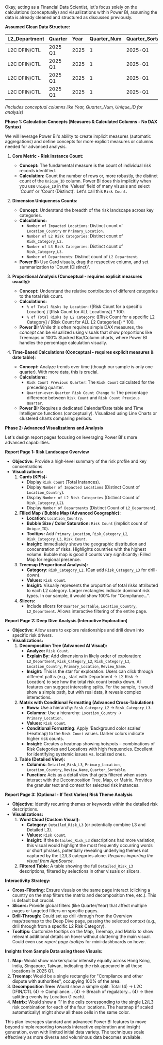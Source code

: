 Okay, acting as a Financial Data Scientist, let's focus solely on the calculations (conceptually) and visualizations within Power BI, assuming the data is already cleaned and structured as discussed previously.

**Assumed Clean Data Structure:**

| L2_Department | Quarter | Year | Quarter_Num | Quarter_Sortable | Review_Name | Risk_Category_L3 | Detailed_Risk_L3                                                    | Region/Entity | Primary_Location | Risk_Category_L2                            | Location_Country | Unique_ID |
| :------------ | :------ | :--- | :---------- | :--------------- | :---------- | :--------------- | :------------------------------------------------------------------ | :------------ | :--------------- | :------------------------------------------ | :--------------- | :-------- |
| L2C DFIN/CTL  | 2025 Q1 | 2025 | 1           | 2025-Q1          | HR          | Account... IFRS 2 | Breach of regulatory...                                             | SG            | HONG KONG        | Compliance... dispute...                      | HONG KONG        | 1         |
| L2C DFIN/CTL  | 2025 Q1 | 2025 | 1           | 2025-Q1          | HR          | Account... IFRS 2 | Breach of regulatory...                                             | SG            | MUMBAI           | Compliance... dispute...                      | INDIA            | 2         |
| L2C DFIN/CTL  | 2025 Q1 | 2025 | 1           | 2025-Q1          | HR          | Account... IFRS 2 | Breach of regulatory...                                             | SG            | SINGAPORE        | Compliance... dispute...                      | SINGAPORE        | 3         |
| L2C DFIN/CTL  | 2025 Q1 | 2025 | 1           | 2025-Q1          | HR          | Account... IFRS 2 | Breach of regulatory...                                             | SG            | TAIPEI           | Compliance... dispute...                      | TAIWAN           | 4         |

*(Includes conceptual columns like Year, Quarter_Num, Unique_ID for analysis)*

**Phase 1: Calculation Concepts (Measures & Calculated Columns - No DAX Syntax)**

We will leverage Power BI's ability to create implicit measures (automatic aggregations) and define concepts for more explicit measures or columns needed for advanced analysis.

1.  **Core Metric - Risk Instance Count:**
    *   **Concept:** The fundamental measure is the count of individual risk records identified.
    *   **Calculation:** Count the number of rows or, more robustly, the distinct count of the `Unique_ID` column. Power BI does this implicitly when you use `Unique_ID` in the 'Values' field of many visuals and select 'Count' or 'Count (Distinct)'. Let's call this `Risk Count`.

2.  **Dimension Uniqueness Counts:**
    *   **Concept:** Understand the breadth of the risk landscape across key categories.
    *   **Calculations:**
        *   `Number of Impacted Locations`: Distinct count of `Location_Country` or `Primary_Location`.
        *   `Number of L2 Risk Categories`: Distinct count of `Risk_Category_L2`.
        *   `Number of L3 Risk Categories`: Distinct count of `Risk_Category_L3`.
        *   `Number of Departments`: Distinct count of `L2_Department`.
    *   **Power BI:** Use Card visuals, drag the respective column, and set summarization to 'Count (Distinct)'.

3.  **Proportional Analysis (Conceptual - requires explicit measures usually):**
    *   **Concept:** Understand the relative contribution of different categories to the total risk count.
    *   **Calculations:**
        *   `% of Total Risks by Location`: ([Risk Count for a specific Location] / [Risk Count for ALL Locations]) * 100.
        *   `% of Total Risks by L2 Category`: ([Risk Count for a specific L2 Category] / [Risk Count for ALL L2 Categories]) * 100.
    *   **Power BI:** While this often requires simple DAX measures, the *concept* can be visualized using visuals that show proportions like Treemaps or 100% Stacked Bar/Column charts, where Power BI handles the percentage calculation visually.

4.  **Time-Based Calculations (Conceptual - requires explicit measures & date table):**
    *   **Concept:** Analyze trends over time (though our sample is only one quarter). With more data, this is crucial.
    *   **Calculations:**
        *   `Risk Count Previous Quarter`: The `Risk Count` calculated for the preceding quarter.
        *   `Quarter-over-Quarter Risk Count Change %`: The percentage difference between `Risk Count` and `Risk Count Previous Quarter`.
    *   **Power BI:** Requires a dedicated Calendar/Date table and Time Intelligence functions (conceptually). Visualized using Line Charts or clustered charts comparing periods.

**Phase 2: Advanced Visualizations and Analysis**

Let's design report pages focusing on leveraging Power BI's more advanced capabilities.

**Report Page 1: Risk Landscape Overview**

*   **Objective:** Provide a high-level summary of the risk profile and key concentrations.
*   **Visualizations:**
    1.  **Cards (KPIs):**
        *   Display `Risk Count` (Total Instances).
        *   Display `Number of Impacted Locations` (Distinct Count of `Location_Country`).
        *   Display `Number of L2 Risk Categories` (Distinct Count of `Risk_Category_L2`).
        *   Display `Number of Departments` (Distinct Count of `L2_Department`).
    2.  **Filled Map / Bubble Map (Advanced Geographic):**
        *   **Location:** `Location_Country`.
        *   **Bubble Size / Color Saturation:** `Risk Count` (implicit count of `Unique_ID`).
        *   **Tooltips:** Add `Primary_Location`, `Risk_Category_L2`, `Risk_Category_L3`, `Risk Count`.
        *   **Insight:** Immediately shows the geographic distribution and concentration of risks. Highlights countries with the highest volume. Bubble map is good if counts vary significantly; Filled Map for regional presence.
    3.  **Treemap (Proportional Analysis):**
        *   **Category:** `Risk_Category_L2`. (Can add `Risk_Category_L3` for drill-down).
        *   **Values:** `Risk Count`.
        *   **Insight:** Visually represents the proportion of total risks attributed to each L2 category. Larger rectangles indicate dominant risk types. In our sample, it would show 100% for "Compliance...".
    4.  **Slicers:**
        *   Include slicers for `Quarter_Sortable`, `Location_Country`, `L2_Department`. Allows interactive filtering of the entire page.

**Report Page 2: Deep Dive Analysis (Interactive Exploration)**

*   **Objective:** Allow users to explore relationships and drill down into specific risk drivers.
*   **Visualizations:**
    1.  **Decomposition Tree (Advanced AI Visual):**
        *   **Analyze:** `Risk Count`.
        *   **Explain By:** Add dimensions in likely order of exploration: `L2_Department`, `Risk_Category_L2`, `Risk_Category_L3`, `Location_Country`, `Primary_Location`, `Review_Name`.
        *   **Insight:** This is the star for exploration. Users can click through different paths (e.g., start with Department -> L2 Risk -> Location) to see how the total risk count breaks down. AI features can suggest interesting splits. For the sample, it would show a simple path, but with real data, it reveals complex interactions.
    2.  **Matrix with Conditional Formatting (Advanced Cross-Tabulation):**
        *   **Rows:** Use a hierarchy: `Risk_Category_L2` -> `Risk_Category_L3`.
        *   **Columns:** Use a hierarchy: `Location_Country` -> `Primary_Location`.
        *   **Values:** `Risk Count`.
        *   **Conditional Formatting:** Apply 'Background color scales' (Heatmap) to the `Risk Count` values. Darker colors indicate higher risk counts.
        *   **Insight:** Creates a heatmap showing hotspots – combinations of Risk Categories and Locations with high frequencies. Excellent for identifying systemic issues vs. localized ones.
    3.  **Table (Detailed View):**
        *   **Columns:** `Detailed_Risk_L3`, `Primary_Location`, `Location_Country`, `Review_Name`, `Quarter_Sortable`.
        *   **Function:** Acts as a detail view that gets filtered when users interact with the Decomposition Tree, Map, or Matrix. Provides the granular text and context for selected risk instances.

**Report Page 3: (Optional - If Text Varies) Risk Theme Analysis**

*   **Objective:** Identify recurring themes or keywords within the detailed risk descriptions.
*   **Visualizations:**
    1.  **Word Cloud (Custom Visual):**
        *   **Category:** `Detailed_Risk_L3` (or potentially combine L3 and Detailed L3).
        *   **Values:** `Risk Count`.
        *   **Insight:** If the `Detailed_Risk_L3` descriptions had more variation, this visual would highlight the most frequently occurring words or short phrases, potentially revealing underlying themes not captured by the L2/L3 categories alone. *Requires importing the visual from AppSource.*
    2.  **Filtered Table:** A table showing the full `Detailed_Risk_L3` descriptions, filtered by selections in other visuals or slicers.

**Interactivity Strategy:**

*   **Cross-Filtering:** Ensure visuals on the same page interact (clicking a country on the map filters the matrix and decomposition tree, etc.). This is default but crucial.
*   **Slicers:** Provide global filters (like Quarter/Year) that affect multiple pages or targeted filters on specific pages.
*   **Drill-Through:** Could set up drill-through from the Overview map/treemap to the Deep Dive page, passing the selected context (e.g., drill through from a specific L2 Risk Category).
*   **Tooltips:** Customize tooltips on the Map, Treemap, and Matrix to show relevant additional details on hover without cluttering the main visual. Could even use *report page tooltips* for mini-dashboards on hover.

**Insights from Sample Data using these Visuals:**

1.  **Map:** Would show markers/color intensity equally across Hong Kong, India, Singapore, Taiwan, indicating the risk appeared in all these locations in 2025 Q1.
2.  **Treemap:** Would be a single rectangle for "Compliance and other dispute with authorities", occupying 100% of the area.
3.  **Decomposition Tree:** Would show a simple split: Total (4) -> L2C DFIN/CTL (4) -> Compliance... (4) -> Breach of regulatory... (4) -> then splitting evenly by Location (1 each).
4.  **Matrix:** Would show a '1' in the cells corresponding to the single L2/L3 risk combination for each of the four locations. The heatmap (if scaled automatically) might show all these cells in the same color.

This plan leverages standard and advanced Power BI features to move beyond simple reporting towards interactive exploration and insight generation, even with limited initial data variety. The techniques scale effectively as more diverse and voluminous data becomes available.